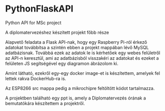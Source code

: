 # PythonFlaskAPI
Python API for MSc project

A diplomatervezéshez készített projekt főbb része

Alapvető feladata a Flask API-nak, hogy egy Raspberry Pi-ról érkező adatokat továbbítsa a szintén ebben a projekt mappában lévő
MySQL adatbázisnak. Továbbá ezek az adatok le is kérhetőek egy webes felületről az API-n keresztül, ami az adatbázisból visszakéri
az adatokat és ezeket a felületen JS segítségével egy diagramon ábrázolom ki.

Amint látható, ezekről egy-egy docker image-et is készítettem, amelyek fel lettek rakva DockerHub-ra is.

Az ESP8266 src mappa pedig a mikrochipre feltöltött kódot tartalmazza.

A projektben található egy ppt is, amely a Diplomatervezés órának a bemutatókára készítettem a projektről.
